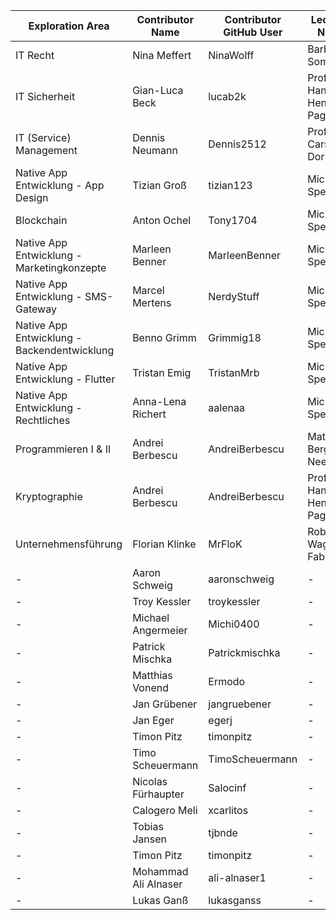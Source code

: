 | Exploration Area | Contributor Name | Contributor GitHub User | Lecturer Name | Lecturer Contact | 
|----------------------|--------------------|------------------------|----------|----------|
| IT Recht | Nina Meffert | NinaWolff | Barbara Sommer | https://www.weitnauer.net/team/dr-barbara-sommer/ |
| IT Sicherheit | Gian-Luca Beck | lucab2k | Prof. Dr. Hans-Henning Pagnia | henning.pagnia@dhbw-mannheim.de |
| IT (Service) Management | Dennis Neumann | Dennis2512 | Prof. Dr. Carsten Dorrhauer | carsten.dorrhauer@hwg-lu.de |
| Native App Entwicklung - App Design | Tizian Groß | tizian123 | Michael Spengler | - |
| Blockchain | Anton Ochel | Tony1704 | Michael Spengler | - |
| Native App Entwicklung - Marketingkonzepte | Marleen Benner |MarleenBenner | Michael Spengler | - |
| Native App Entwicklung - SMS-Gateway | Marcel Mertens | NerdyStuff | Michael Spengler | - |
| Native App Entwicklung - Backendentwicklung | Benno Grimm | Grimmig18 | Michael Spengler | - |
| Native App Entwicklung - Flutter | Tristan Emig | TristanMrb | Michael Spengler | - |
| Native App Entwicklung - Rechtliches | Anna-Lena Richert | aalenaa | Michael Spengler | - |
| Programmieren I & II | Andrei Berbescu | AndreiBerbescu | Mathias Berg-Neels | ? |
| Kryptographie | Andrei Berbescu | AndreiBerbescu | Prof. Dr. Hans-Henning Pagnia | henning.pagnia@dhbw-mannheim.de |
| Unternehmensführung | Florian Klinke | MrFloK | Robin Wagner-Fabisch| ? |
| - | Aaron Schweig | aaronschweig | - | - | 
| - | Troy Kessler | troykessler | - | - | 
| - | Michael Angermeier | Michi0400 | - | - | 
| - | Patrick Mischka| Patrickmischka | - | - | 
| - | Matthias Vonend | Ermodo | - | - | 
| - | Jan Grübener | jangruebener | - | - | 
| - | Jan Eger | egerj | - | - | 
| - | Timon Pitz | timonpitz | - | - | 
| - | Timo Scheuermann | TimoScheuermann | - | - |
| - | Nicolas Fürhaupter | Salocinf | - | - |
| - | Calogero Meli | xcarlitos | - | - | 
| - | Tobias Jansen | tjbnde | - | - | 
| - | Timon Pitz | timonpitz | - | - |
| - | Mohammad Ali Alnaser | ali-alnaser1 | - | - |
| - | Lukas Ganß | lukasganss | - | - |
